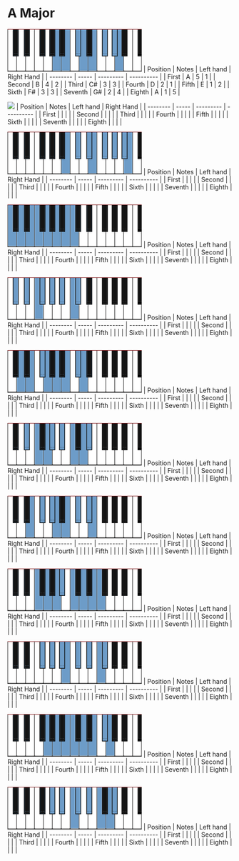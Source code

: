 # A Major
![](assets/A.png)
| Position | Notes | Left hand | Right Hand |
| -------- | ----- | --------- | ---------- |
| First    | A     | 5         | 1          |
| Second   | B     | 4         | 2          |
| Third    | C#    | 3         | 3          |
| Fourth   | D     | 2         | 1          |
| Fifth    | E     | 1         | 2          |
| Sixth    | F#    | 3         | 3          |
| Seventh  | G#    | 2         | 4          |
| Eighth   | A     | 1         | 5          |

![](assets/Asharp_Bb.png)
| Position | Notes | Left hand | Right Hand |
| -------- | ----- | --------- | ---------- |
| First    |       |           |            |
| Second   |       |           |            |
| Third    |       |           |            |
| Fourth   |       |           |            |
| Fifth    |       |           |            |
| Sixth    |       |           |            |
| Seventh  |       |           |            |
| Eighth   |       |           |            |

![](assets/B.png)
| Position | Notes | Left hand | Right Hand |
| -------- | ----- | --------- | ---------- |
| First    |       |           |            |
| Second   |       |           |            |
| Third    |       |           |            |
| Fourth   |       |           |            |
| Fifth    |       |           |            |
| Sixth    |       |           |            |
| Seventh  |       |           |            |
| Eighth   |       |           |            |

![](assets/C.png)
| Position | Notes | Left hand | Right Hand |
| -------- | ----- | --------- | ---------- |
| First    |       |           |            |
| Second   |       |           |            |
| Third    |       |           |            |
| Fourth   |       |           |            |
| Fifth    |       |           |            |
| Sixth    |       |           |            |
| Seventh  |       |           |            |
| Eighth   |       |           |            |

![](assets/C_sharp_Db.png)
| Position | Notes | Left hand | Right Hand |
| -------- | ----- | --------- | ---------- |
| First    |       |           |            |
| Second   |       |           |            |
| Third    |       |           |            |
| Fourth   |       |           |            |
| Fifth    |       |           |            |
| Sixth    |       |           |            |
| Seventh  |       |           |            |
| Eighth   |       |           |            |

![](assets/D.png)
| Position | Notes | Left hand | Right Hand |
| -------- | ----- | --------- | ---------- |
| First    |       |           |            |
| Second   |       |           |            |
| Third    |       |           |            |
| Fourth   |       |           |            |
| Fifth    |       |           |            |
| Sixth    |       |           |            |
| Seventh  |       |           |            |
| Eighth   |       |           |            |

![](assets/D_sharp_Eb.png)
| Position | Notes | Left hand | Right Hand |
| -------- | ----- | --------- | ---------- |
| First    |       |           |            |
| Second   |       |           |            |
| Third    |       |           |            |
| Fourth   |       |           |            |
| Fifth    |       |           |            |
| Sixth    |       |           |            |
| Seventh  |       |           |            |
| Eighth   |       |           |            |

![](assets/E.png)
| Position | Notes | Left hand | Right Hand |
| -------- | ----- | --------- | ---------- |
| First    |       |           |            |
| Second   |       |           |            |
| Third    |       |           |            |
| Fourth   |       |           |            |
| Fifth    |       |           |            |
| Sixth    |       |           |            |
| Seventh  |       |           |            |
| Eighth   |       |           |            |

![](assets/F.png)
| Position | Notes | Left hand | Right Hand |
| -------- | ----- | --------- | ---------- |
| First    |       |           |            |
| Second   |       |           |            |
| Third    |       |           |            |
| Fourth   |       |           |            |
| Fifth    |       |           |            |
| Sixth    |       |           |            |
| Seventh  |       |           |            |
| Eighth   |       |           |            |

![](assets/F_sharp_Gb.png)
| Position | Notes | Left hand | Right Hand |
| -------- | ----- | --------- | ---------- |
| First    |       |           |            |
| Second   |       |           |            |
| Third    |       |           |            |
| Fourth   |       |           |            |
| Fifth    |       |           |            |
| Sixth    |       |           |            |
| Seventh  |       |           |            |
| Eighth   |       |           |            |

![](assets/G.png)
| Position | Notes | Left hand | Right Hand |
| -------- | ----- | --------- | ---------- |
| First    |       |           |            |
| Second   |       |           |            |
| Third    |       |           |            |
| Fourth   |       |           |            |
| Fifth    |       |           |            |
| Sixth    |       |           |            |
| Seventh  |       |           |            |
| Eighth   |       |           |            |

![](assets/G_sharp_Ab.png)
| Position | Notes | Left hand | Right Hand |
| -------- | ----- | --------- | ---------- |
| First    |       |           |            |
| Second   |       |           |            |
| Third    |       |           |            |
| Fourth   |       |           |            |
| Fifth    |       |           |            |
| Sixth    |       |           |            |
| Seventh  |       |           |            |
| Eighth   |       |           |            |